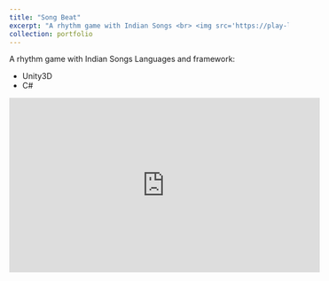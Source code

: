 ```yaml
---
title: "Song Beat"
excerpt: "A rhythm game with Indian Songs <br> <img src='https://play-lh.googleusercontent.com/jgzjyPMu8QKO4-7nr5pRn133pRqwIMC1EJkIVCdzAhGfEw-dXdwQRBitulTYBnH1uQ=w2560-h1440'/>"
collection: portfolio
---
```


A rhythm game with Indian Songs
Languages and framework:

<ul>
<li>Unity3D</li>
<li>C#</li>
</ul>

<iframe width="560" height="315" src="https://youtu.be/WRY5DMh3RLI" frameborder="0" allow="accelerometer; autoplay; clipboard-write; encrypted-media; gyroscope; picture-in-picture" allowfullscreen></iframe>
